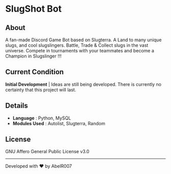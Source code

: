 # SlugShot Bot

## About

A fan-made Discord Game Bot based on Slugterra. A Land to many unique slugs, and cool slugslingers. Battle, Trade & Collect slugs in the vast universe. Compete in tournaments with your teammates and become a Champion in Slugslinger !!!

## Current Condition
**Initial Development** | Ideas are still being developed.
There is currently no certainty that this project will last.

## Details

- **Language** : Python, MySQL
- **Modules Used** : Autolist, Slugterra, Random

## License
GNU Affero General Public License v3.0

---

Developed with ❤️ by AbelR007
